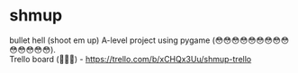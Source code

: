 # shmup
bullet hell (shoot em up) A-level project using pygame (😳😳😳😳😳😳😳😳😳😳😳😳😳😳).  
Trello board (🤤🤤🤤) - https://trello.com/b/xCHQx3Uu/shmup-trello  
